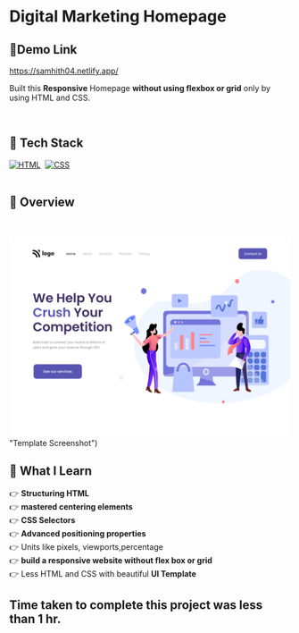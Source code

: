 # Digital Marketing Homepage


## 🔗Demo Link
https://samhith04.netlify.app/

Built this **Responsive** Homepage **without using flexbox or grid** only by using HTML and CSS. 
<br>

<br>

## 📌 Tech Stack

[![HTML](https://img.shields.io/badge/html5%20-%23E34F26.svg?&style=for-the-badge&logo=html5&logoColor=white)](https://github.com/pk170970)&nbsp;
[![CSS](https://img.shields.io/badge/css3%20-%231572B6.svg?&style=for-the-badge&logo=css3&logoColor=white)](https://github.com/pk170970)&nbsp;
<br>
<br>

## 📌 Overview

<br>

![Screenshot](./preview.png) "Template Screenshot")




## 📌 What I Learn


  👉 **Structuring HTML**  <br>
  👉 **mastered centering elements** <br>
  👉 **CSS Selectors**  <br> 
  👉 **Advanced positioning properties** <br>
  👉 Units like pixels, viewports,percentage  <br>
  👉 **build a responsive website without flex box or grid** <br>
  👉 Less HTML and CSS with beautiful **UI Template** <br>


## Time taken to complete this project was less than **1 hr**.
